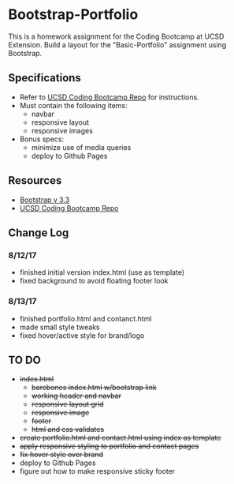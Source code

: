 # Bootstrap-Portfolio
This is a homework assignment for the Coding Bootcamp at UCSD Extension. Build a layout for the "Basic-Portfolio" assignment using Bootstrap.

## Specifications
* Refer to [UCSD Coding Bootcamp Repo](http://ucsd.bootcampcontent.com/UCSD-Coding-Bootcamp/08-07-2017-UCSD-San-Diego-Class-Repositoy-FSF-FT/blob/master/homework/02-css-bootstrap/02-Homework/Instructions/homework-instructions.md#assignment-two-instructions-bootstrap) for instructions. 
* Must contain the following items:
	* navbar
	* responsive layout
	* responsive images
* Bonus specs:
	* minimize use of media queries
	* deploy to Github Pages

## Resources
* [Bootstrap v 3.3](https://getbootstrap.com/docs/3.3/)
* [UCSD Coding Bootcamp Repo](http://ucsd.bootcampcontent.com/UCSD-Coding-Bootcamp/08-07-2017-UCSD-San-Diego-Class-Repositoy-FSF-FT/blob/master/homework/02-css-bootstrap/02-Homework/Instructions/homework-instructions.md#assignment-two-instructions-bootstrap)

## Change Log
### 8/12/17
* finished initial version index.html (use as template)
* fixed background to avoid floating footer look

### 8/13/17
* finished portfolio.html and contanct.html
* made small style tweaks
* fixed hover/active style for brand/logo

## TO DO
* ~~index.html~~
	* ~~barebones index.html w/bootstrap link~~
	* ~~working header and navbar~~
	* ~~responsive layout grid~~
	* ~~responsive image~~
	* ~~footer~~
	* ~~html and css validates~~
* ~~create portfolio.html and contact.html using index as template~~
* ~~apply responsive styling to portfolio and contact pages~~
* ~~fix hover style over brand~~
* deploy to Github Pages
* figure out how to make responsive sticky footer

